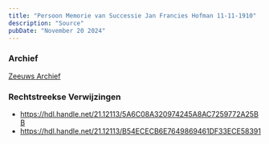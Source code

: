 ```yaml
---
title: "Persoon Memorie van Successie Jan Francies Hofman 11-11-1910"
description: "Source"
pubDate: "November 20 2024"
---
```


### Archief
[Zeeuws Archief](https://www.zeeuwsarchief.nl/)

### Rechtstreekse Verwijzingen
- https://hdl.handle.net/21.12113/5A6C08A320974245A8AC7259772A25BB
- https://hdl.handle.net/21.12113/B54ECECB6E7649869461DF33ECE58391